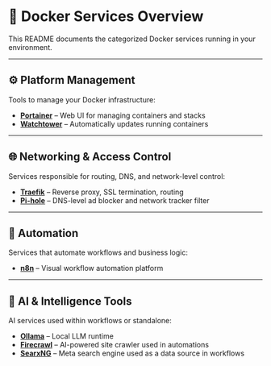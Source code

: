 # 🐳 Docker Services Overview

This README documents the categorized Docker services running in your environment.

---

## ⚙️ Platform Management  
Tools to manage your Docker infrastructure:

- [**Portainer**](https://www.portainer.io/) – Web UI for managing containers and stacks  
- [**Watchtower**](https://containrrr.dev/watchtower/) – Automatically updates running containers

---

## 🌐 Networking & Access Control  
Services responsible for routing, DNS, and network-level control:

- [**Traefik**](https://traefik.io/) – Reverse proxy, SSL termination, routing  
- [**Pi-hole**](https://pi-hole.net/) – DNS-level ad blocker and network tracker filter

---

## 🔄 Automation  
Services that automate workflows and business logic:

- [**n8n**](https://n8n.io/) – Visual workflow automation platform

---

## 🧠 AI & Intelligence Tools  
AI services used within workflows or standalone:

- [**Ollama**](https://ollama.com/) – Local LLM runtime  
- [**Firecrawl**](https://www.firecrawl.dev/) – AI-powered site crawler used in automations  
- [**SearxNG**](https://searxng.github.io/) – Meta search engine used as a data source in workflows
